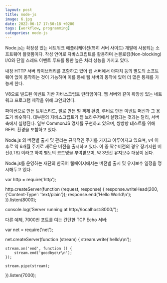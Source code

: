```yaml
---
layout: post
title: node-js
image: 6.jpg
date: 2022-06-17 17:50:18 +0200
tags: [workflow, programming]
categories: node-js
---
```

Node.js는 확장성 있는 네트워크 애플리케이션(특히 서버 사이드) 개발에 사용되는 소프트웨어 플랫폼이다. 작성 언어로 자바스크립트를 활용하며 논블로킹(Non-blocking) I/O와 단일 스레드 이벤트 루프를 통한 높은 처리 성능을 가지고 있다.

내장 HTTP 서버 라이브러리를 포함하고 있어 웹 서버에서 아파치 등의 별도의 소프트웨어 없이 동작하는 것이 가능하며 이를 통해 웹 서버의 동작에 있어 더 많은 통제를 가능케 한다.

V8으로 빌드된 이벤트 기반 자바스크립트 런타임이다. 웹 서버와 같이 확장성 있는 네트워크 프로그램 제작을 위해 고안되었다.

파이썬으로 만든 트위스티드, 펄로 만든 펄 객체 환경, 루비로 만든 이벤트 머신과 그 용도가 비슷하다. 대부분의 자바스크립트가 웹 브라우저에서 실행되는 것과는 달리, 서버 측에서 실행된다. 일부 CommonJS 명세를 구현하고 있으며, 쌍방향 테스트를 위해 REPL 환경을 포함하고 있다.

Node.js 의 버전별 출시 및 관리는 규칙적인 주기를 가지고 이루어지고 있으며, v4 이후로 약 6개월 주기로 새로운 버전을 출시하고 있다. 이 중 짝수버전의 경우 장기지원 버전(LTS) 이라고 하여 별도의 코드명을 부여받으며, 약 3년간 유지보수 대상이 된다.

Node.js를 운영하는 재단의 한국어 웹페이지에서는 버전별 출시 및 유지보수 일정을 명시해두고 있다.

var http = require('http');

http.createServer(function (request, response) {
    response.writeHead(200, {'Content-Type': 'text/plain'});
    response.end('Hello World\n');
}).listen(8000);

console.log('Server running at http://localhost:8000/');

다른 예제, 7000번 포트를 여는 간단한 TCP Echo 서버:

var net = require('net');

net.createServer(function (stream) {
    stream.write('hello\r\n');

    stream.on('end', function () {
        stream.end('goodbye\r\n');
    });

    stream.pipe(stream);
}).listen(7000);